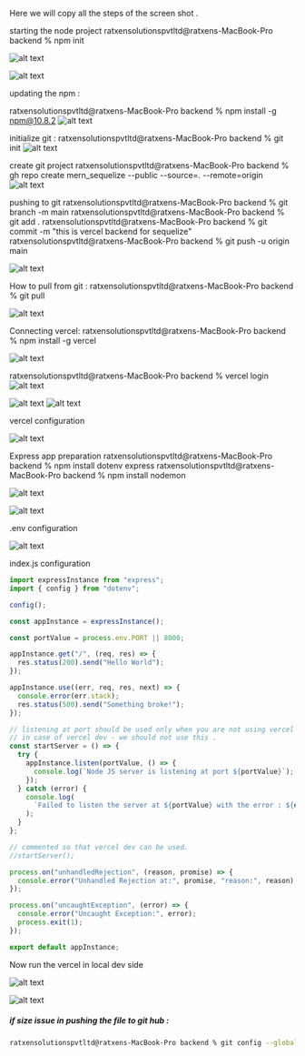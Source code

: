 Here we will copy all the steps of the screen shot .

starting the node project
ratxensolutionspvtltd@ratxens-MacBook-Pro backend % npm init

![alt text](image.png)

![alt text](image-2.png)

updating the npm :

ratxensolutionspvtltd@ratxens-MacBook-Pro backend % npm install -g npm@10.8.2
![alt text](image-3.png)

initialize git :
ratxensolutionspvtltd@ratxens-MacBook-Pro backend % git init
![alt text](image-4.png)

create git project
ratxensolutionspvtltd@ratxens-MacBook-Pro backend % gh repo create mern_sequelize --public --source=. --remote=origin
![alt text](image-5.png)

pushing to git
ratxensolutionspvtltd@ratxens-MacBook-Pro backend % git branch -m main
ratxensolutionspvtltd@ratxens-MacBook-Pro backend % git add .
ratxensolutionspvtltd@ratxens-MacBook-Pro backend % git commit -m "this is vercel backend for sequelize"
ratxensolutionspvtltd@ratxens-MacBook-Pro backend % git push -u origin main

![alt text](image-6.png)

How to pull from git :
ratxensolutionspvtltd@ratxens-MacBook-Pro backend % git pull

![alt text](image-7.png)

Connecting vercel:
ratxensolutionspvtltd@ratxens-MacBook-Pro backend % npm install -g vercel

![alt text](image-8.png)

ratxensolutionspvtltd@ratxens-MacBook-Pro backend % vercel login
![alt text](image-9.png)

![alt text](image-10.png)
![alt text](image-11.png)

vercel configuration

![alt text](image-12.png)

Express app preparation
ratxensolutionspvtltd@ratxens-MacBook-Pro backend % npm install dotenv express
ratxensolutionspvtltd@ratxens-MacBook-Pro backend % npm install nodemon

![alt text](image-16.png)

![alt text](image-17.png)

.env configuration

![alt text](image-13.png)

index.js configuration

```javascript
import expressInstance from "express";
import { config } from "dotenv";

config();

const appInstance = expressInstance();

const portValue = process.env.PORT || 8000;

appInstance.get("/", (req, res) => {
  res.status(200).send("Hello World");
});

appInstance.use((err, req, res, next) => {
  console.error(err.stack);
  res.status(500).send("Something broke!");
});

// listening at port should be used only when you are not using vercel dev .
// in case of vercel dev - we should not use this .
const startServer = () => {
  try {
    appInstance.listen(portValue, () => {
      console.log(`Node JS server is listening at port ${portValue}`);
    });
  } catch (error) {
    console.log(
      `Failed to listen the server at ${portValue} with the error : ${error}`
    );
  }
};

// commented so that vercel dev can be used.
//startServer();

process.on("unhandledRejection", (reason, promise) => {
  console.error("Unhandled Rejection at:", promise, "reason:", reason);
});

process.on("uncaughtException", (error) => {
  console.error("Uncaught Exception:", error);
  process.exit(1);
});

export default appInstance;
```

Now run the vercel in local dev side

![alt text](image-14.png)

![alt text](image-15.png)

##### if size issue in pushing the file to git hub :

```sh
ratxensolutionspvtltd@ratxens-MacBook-Pro backend % git config --global http.postBuffer 524288000
```
